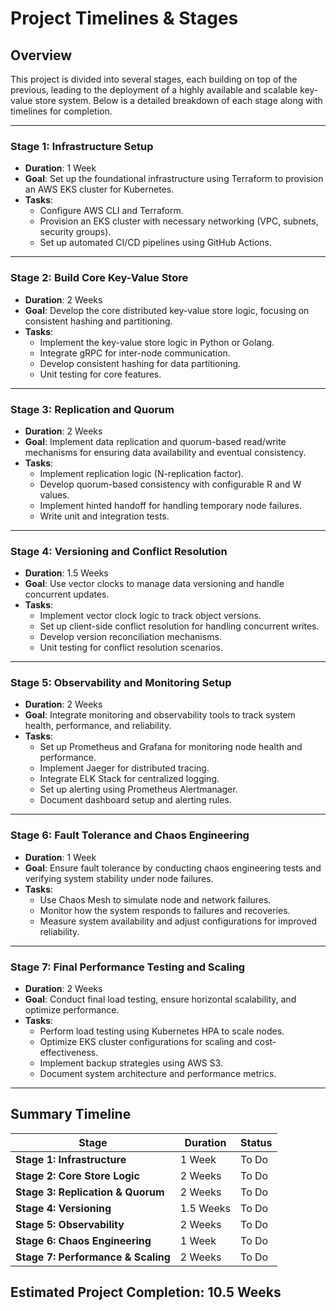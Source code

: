 # Project Timelines & Stages

## **Overview**
This project is divided into several stages, each building on top of the previous, leading to the deployment of a highly available and scalable key-value store system. Below is a detailed breakdown of each stage along with timelines for completion.

---

### **Stage 1: Infrastructure Setup** 
- **Duration**: 1 Week
- **Goal**: Set up the foundational infrastructure using Terraform to provision an AWS EKS cluster for Kubernetes.
- **Tasks**:
  - Configure AWS CLI and Terraform.
  - Provision an EKS cluster with necessary networking (VPC, subnets, security groups).
  - Set up automated CI/CD pipelines using GitHub Actions.

---

### **Stage 2: Build Core Key-Value Store** 
- **Duration**: 2 Weeks
- **Goal**: Develop the core distributed key-value store logic, focusing on consistent hashing and partitioning.
- **Tasks**:
  - Implement the key-value store logic in Python or Golang.
  - Integrate gRPC for inter-node communication.
  - Develop consistent hashing for data partitioning.
  - Unit testing for core features.

---

### **Stage 3: Replication and Quorum** 
- **Duration**: 2 Weeks
- **Goal**: Implement data replication and quorum-based read/write mechanisms for ensuring data availability and eventual consistency.
- **Tasks**:
  - Implement replication logic (N-replication factor).
  - Develop quorum-based consistency with configurable R and W values.
  - Implement hinted handoff for handling temporary node failures.
  - Write unit and integration tests.

---

### **Stage 4: Versioning and Conflict Resolution** 
- **Duration**: 1.5 Weeks
- **Goal**: Use vector clocks to manage data versioning and handle concurrent updates.
- **Tasks**:
  - Implement vector clock logic to track object versions.
  - Set up client-side conflict resolution for handling concurrent writes.
  - Develop version reconciliation mechanisms.
  - Unit testing for conflict resolution scenarios.

---

### **Stage 5: Observability and Monitoring Setup** 
- **Duration**: 2 Weeks
- **Goal**: Integrate monitoring and observability tools to track system health, performance, and reliability.
- **Tasks**:
  - Set up Prometheus and Grafana for monitoring node health and performance.
  - Implement Jaeger for distributed tracing.
  - Integrate ELK Stack for centralized logging.
  - Set up alerting using Prometheus Alertmanager.
  - Document dashboard setup and alerting rules.

---

### **Stage 6: Fault Tolerance and Chaos Engineering** 
- **Duration**: 1 Week
- **Goal**: Ensure fault tolerance by conducting chaos engineering tests and verifying system stability under node failures.
- **Tasks**:
  - Use Chaos Mesh to simulate node and network failures.
  - Monitor how the system responds to failures and recoveries.
  - Measure system availability and adjust configurations for improved reliability.

---

### **Stage 7: Final Performance Testing and Scaling** 
- **Duration**: 2 Weeks
- **Goal**: Conduct final load testing, ensure horizontal scalability, and optimize performance.
- **Tasks**:
  - Perform load testing using Kubernetes HPA to scale nodes.
  - Optimize EKS cluster configurations for scaling and cost-effectiveness.
  - Implement backup strategies using AWS S3.
  - Document system architecture and performance metrics.

---

## **Summary Timeline**

| Stage                         | Duration   | Status      |
|-------------------------------|------------|-------------|
| **Stage 1: Infrastructure**    | 1 Week     | To Do       |
| **Stage 2: Core Store Logic**  | 2 Weeks    | To Do       |
| **Stage 3: Replication & Quorum** | 2 Weeks | To Do       |
| **Stage 4: Versioning**        | 1.5 Weeks  | To Do       |
| **Stage 5: Observability**     | 2 Weeks    | To Do       |
| **Stage 6: Chaos Engineering** | 1 Week     | To Do       |
| **Stage 7: Performance & Scaling** | 2 Weeks | To Do       |

## **Estimated Project Completion**: 10.5 Weeks
